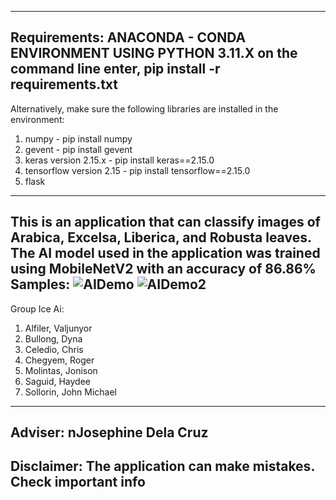 --------------------------------------------------------------------------------------------------------------------------------------
Requirements:
ANACONDA - CONDA ENVIRONMENT USING PYTHON 3.11.X
on the command line enter, pip install -r requirements.txt
--------------------------------------------------------------------------------------------------------------------------------------
Alternatively, make sure the following libraries are installed in the environment:
1. numpy - pip install numpy
2. gevent - pip install gevent
3. keras version 2.15.x - pip install keras==2.15.0
4. tensorflow version 2.15 - pip install tensorflow==2.15.0
5. flask
--------------------------------------------------------------------------------------------------------------------------------------
This is an application that can classify images of Arabica, Excelsa, Liberica, and Robusta leaves.
The AI model used in the application was trained using MobileNetV2 with an accuracy of 86.86%
Samples: 
![AIDemo](https://github.com/jojonison/CS321-9346-IceAI/assets/104635459/601d268f-2839-4d54-8058-da4aeda75bf7)
![AIDemo2](https://github.com/jojonison/CS321-9346-IceAI/assets/104635459/ea04c955-f01b-4c9a-a77b-81737a3301be)
--------------------------------------------------------------------------------------------------------------------------------------
Group Ice Ai:
1. Alfiler, Valjunyor
2. Bullong, Dyna 
3. Celedio, Chris 
4. Chegyem, Roger
5. Molintas, Jonison 
6. Saguid, Haydee 
7. Sollorin, John Michael
--------------------------------------------------------------------------------------------------------------------------------------
Adviser: nJosephine Dela Cruz
--------------------------------------------------------------------------------------------------------------------------------------
Disclaimer:
The application can make mistakes. Check important info
--------------------------------------------------------------------------------------------------------------------------------------
